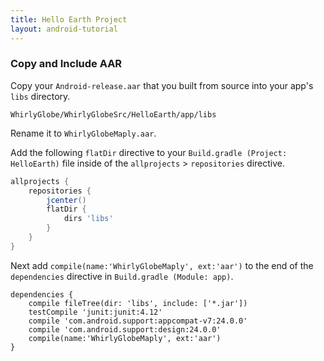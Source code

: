 ```yaml
---
title: Hello Earth Project
layout: android-tutorial
---
```


### Copy and Include AAR

Copy your `Android-release.aar` that you built from source into your app's `libs` directory.

```
WhirlyGlobe/WhirlyGlobeSrc/HelloEarth/app/libs
```

Rename it to `WhirlyGlobeMaply.aar`.

Add the following `flatDir` directive to your `Build.gradle (Project: HelloEarth)` file inside of the `allprojects` > `repositories` directive.

```gradle
allprojects {
    repositories {
        jcenter()
        flatDir {
            dirs 'libs'
        }
    }
}
```


Next add `compile(name:'WhirlyGlobeMaply', ext:'aar')` to the end of the `dependencies` directive in `Build.gradle (Module: app)`.

```
dependencies {
    compile fileTree(dir: 'libs', include: ['*.jar'])
    testCompile 'junit:junit:4.12'
    compile 'com.android.support:appcompat-v7:24.0.0'
    compile 'com.android.support:design:24.0.0'
    compile(name:'WhirlyGlobeMaply', ext:'aar')
}
```

